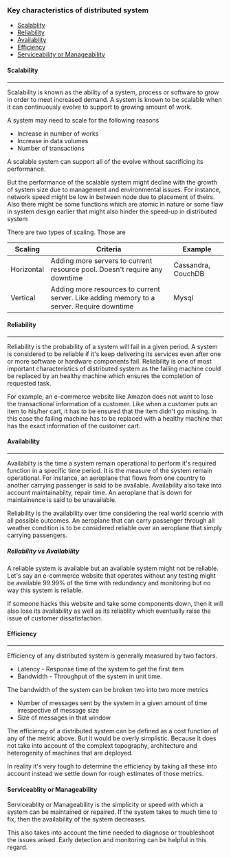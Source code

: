### Key characteristics of distributed system
* [Scalablity](#scalability)
* [Reliability](#reliability)
* [Availablity](#availability)
* [Efficiency](#efficiency)
* [Serviceability or Manageability](#manageability)

#### Scalability <a name="scalability"></a>
<hr/>
Scalability is known as the ability of a system, process or software to grow in order to meet increased demand. A system is known to be scalable when it can continuously evolve to support to growing amount of work.

A system may need to scale for the following reasons
* Increase in number of works
* Increase in data volumes
* Number of transactions

A scalable system can support all of the evolve without sacrificing its performance.

But the performance of the scalable system might decline with the growth of system size due to management and environmental issues. For instance, network speed might be low in between node due to placement of theirs. Also there might be some functions which are atomic in nature or some flaw in system design earlier that might also hinder the speed-up in distributed system

There are two types of scaling. Those are

|Scaling|Criteria|Example|
|---------|-----------|----------|
|Horizontal| Adding more servers to current resource pool. Doesn't require any downtime | Cassandra, CouchDB
|Vertical| Adding more resources to current server. Like adding memory to a server. Require downtime | Mysql


#### Reliability <a name="reliability"></a>
<hr/>
Reliability is the probability of a system  will fail in a given period. A system is considered to be reliable if it's keep delivering its services even after one or more software or hardware components fail. Reliability is one of most important characteristics of distributed system as the failing machine could be replaced by an healthy machine which ensures the completion of requested task. 

For example, an e-commerce website like Amazon does not want to lose the transactional information of a customer. Like when a customer puts an item to his/her cart, it has to be ensured that the item didn't go missing. In this case the failing machine has to be replaced with a healthy machine that has the exact information of the customer cart.


#### Availability <a name="availability"></a>
<hr/>
Availabilty is the time a system remain operational to perform it's required function in a specific time period. It is the measure of the system remain operational. 
For instance, an aeroplane that flows from one country to another carrying passenger is said to be available. Availability also take into account maintainabilty, repair time. An aeroplane that is down for maintainence is said to be unavailable.

Reliability is the availability over time considering the real world scenrio with all possible outcomes. An aeroplane that can carry passenger through all weather condition is to be considered reliable over an aeroplane that simply carrying passengers.

##### Reliability vs Availability
A reliable system is available but an available system might not be reliable. Let's say an e-commerce website that operates without any testing might be available 99.99% of the time with redundancy and monitoring but no way this system is reliable. 

If someone hacks this website and take some components down, then it will also lose its availability as well as its reliablity which eventually raise the issue of customer dissatisfaction.

#### Efficiency <a name="efficiency"></a>
<hr/>
Efficiency of any distributed system is generally measured by two factors.

* Latency - Response time of the system to get the first item
* Bandwidth - Throughput of the system in unit time. 

The bandwidth of the system can be broken two into two more metrics

* Number of messages sent by the system in a given amount of time irrespective of message size
* Size of messages in that window


The efficiency of a distributed system can be defined as a cost function of any of the metric above. But it would be overly simplistic. Because it does not take into account of the complext topography, architecture and heterogenity of machines that are deployed.

In reality it's very tough to determine the efficiency by taking all these into account instead we settle down for rough estimates of those metrics.

#### Serviceablity or Manageability <a name="manageability"></a>

Serviceablity or Manageability is the simplicity or speed with which a system can be maintained or repaired. If the system takes to much time to fix, then the availability of the system decreases. 

This also takes into account the time needed to diagnose or troubleshoot the issues arised. Early detection and monitoring can be helpful in this regard.